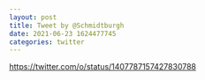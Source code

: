 ```yaml
--- 
layout: post 
title: Tweet by @Schmidtburgh 
date: 2021-06-23 1624477745 
categories: twitter 
--- 
```

https://twitter.com/o/status/1407787157427830788